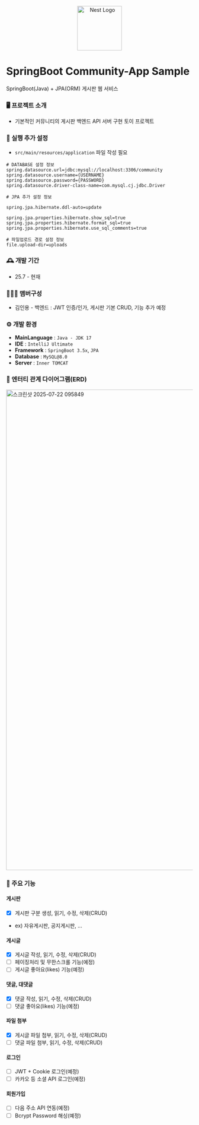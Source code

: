 <p align="center">
  <a href="https://spring.io/projects/spring-boot" target="blank"><img src="https://spring.io/img/projects/spring-boot.svg" width="120" alt="Nest Logo" /></a>
</p>

# SpringBoot Community-App Sample
SpringBoot(Java) + JPA(ORM) 게시판 웹 서비스

### 🖥️ 프로젝트 소개
- 기본적인 커뮤니티의 게시판 백엔드 API 서버 구현 토이 프로젝트

### 🚧 실행 추가 설정
- `src/main/resources/application` 파일 작성 필요
```.env
# DATABASE 설정 정보
spring.datasource.url=jdbc:mysql://localhost:3306/community
spring.datasource.username={USERNAME}
spring.datasource.password={PASSWORD}
spring.datasource.driver-class-name=com.mysql.cj.jdbc.Driver

# JPA 추가 설정 정보

spring.jpa.hibernate.ddl-auto=update

spring.jpa.properties.hibernate.show_sql=true
spring.jpa.properties.hibernate.format_sql=true
spring.jpa.properties.hibernate.use_sql_comments=true

# 파일업로드 경로 설정 정보
file.upload-dir=uploads
```

### 🕰️ 개발 기간
* 25.7 - 현재

### 🧑‍🤝‍🧑 맴버구성
- 김인용 - 백엔드 : JWT 인증/인가, 게시판 기본 CRUD, 기능 추가 예정

### ⚙️ 개발 환경
- **MainLanguage** : `Java - JDK 17`
- **IDE** : `IntelliJ Ultimate`
- **Framework** : `SpringBoot 3.5x`, `JPA`
- **Database** : `MySQL@8.0`
- **Server** : `Inner TOMCAT`

### 📰 엔터티 관계 다이어그램(ERD)
<img width="1203" height="1295" alt="스크린샷 2025-07-22 095849" src="https://github.com/user-attachments/assets/f153ba9d-a159-42d6-b1e0-7fdc791afe39" />

### 📌 주요 기능
#### 게시판
- [x] 게시판 구분 생성, 읽기, 수정, 삭제(CRUD)
- ex) 자유게시판, 공지게시판, ...

#### 게시글
- [x] 게시글 작성, 읽기, 수정, 삭제(CRUD)
- [ ] 페이징처리 및 무한스크롤 기능(예정)
- [ ] 게시글 좋아요(likes) 기능(예정)

#### 댓글, 대댓글
- [x] 댓글 작성, 읽기, 수정, 삭제(CRUD)
- [ ] 댓글 좋아요(likes) 기능(예정)

#### 파일 첨부
- [x] 게시글 파일 첨부, 읽기, 수정, 삭제(CRUD)
- [ ] 댓글 파일 첨부, 읽기, 수정, 삭제(CRUD)

#### 로그인
- [ ] JWT + Cookie 로그인(예정)
- [ ] 카카오 등 소셜 API 로그인(예정)

#### 회원가입
- [ ] 다음 주소 API 연동(예정)
- [ ] Bcrypt Password 해싱(예정)
